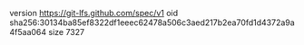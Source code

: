 version https://git-lfs.github.com/spec/v1
oid sha256:30134ba85ef8322df1eeec62478a506c3aed217b2ea70fd1d4372a9a4f5aa064
size 7327
